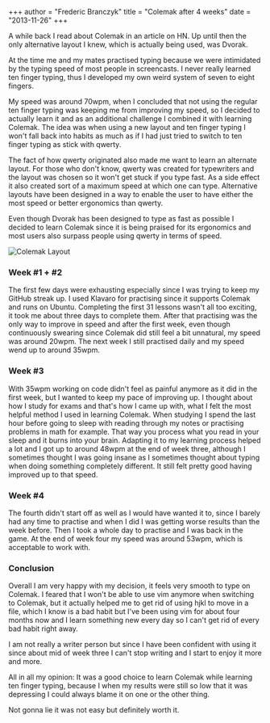 +++
author = "Frederic Branczyk"
title = "Colemak after 4 weeks"
date = "2013-11-26"
+++

A while back I read about Colemak in an article on HN. Up until then the only
alternative layout I knew, which is actually being used, was Dvorak.

At the time me and my mates practised typing because we were intimidated by
the typing speed of most people in screencasts. I never really learned ten
finger typing, thus I developed my own weird system of seven to eight fingers.

My speed was around 70wpm, when I concluded that not using the regular ten 
finger typing was keeping me from improving my speed, so I decided to actually
learn it and as an additional challenge I combined it with learning Colemak.
The idea was when using a new layout and ten finger typing I won't fall back
into habits as much as if I had just tried to switch to ten finger typing as
stick with qwerty.

The fact of how qwerty originated also made me want to learn an alternate
layout. For those who don't know, qwerty was created for typewriters and the
layout was chosen so it won't get stuck if you type fast. As a side effect it
also created sort of a maximum speed at which one can type. Alternative layouts
have been designed in a way to enable the user to have either the most speed
or better ergonomics than qwerty.

Even though Dvorak has been designed to type as fast as possible I decided to
learn Colemak since it is being praised for its ergonomics and most users
also surpass people using qwerty in terms of speed.

![Colemak Layout](/images/Colemak-layout.png)

### Week #1 + #2

The first few days were exhausting especially since I was trying to keep my
GitHub streak up. I used Klavaro for practising since it supports Colemak and
runs on Ubuntu. Completing the first 31 lessons wasn't all too exciting, it 
took me about three days to complete them. After that practising was the only
way to improve in speed and after the first week, even though continuously 
swearing since Colemak did still feel a bit unnatural, my speed was around 
20wpm. The next week I still practised daily and my speed wend up to around
35wpm.

### Week #3

With 35wpm working on code didn't feel as painful anymore as it did in the
first week, but I wanted to keep my pace of improving up. I thought about how
I study for exams and that's how I came up with, what I felt the most helpful
method I used in learning Colemak. When studying I spend the last hour before
going to sleep with reading through my notes or practising problems in math for
example. That way you process what you read in your sleep and it burns into
your brain. Adapting it to my learning process helped a lot and I got up to
around 48wpm at the end of week three, although I sometimes thought I was going
insane as I sometimes thought about typing when doing something completely
different. It still felt pretty good having improved up to that speed.

### Week #4

The fourth didn't start off as well as I would have wanted it to, since I
barely had any time to practise and when I did I was getting worse results than
the week before. Then I took a whole day to practise and I was back in the
game. At the end of week four my speed was around 53wpm, which is acceptable
to work with.

### Conclusion

Overall I am very happy with my decision, it feels very smooth to type on
Colemak. I feared that I won't be able to use vim anymore when switching to
Colemak, but it actually helped me to get rid of using hjkl to move in a file,
which I know is a bad habit but I've been using vim for about four months now
and I learn something new every day so I can't get rid of every bad habit right
away.

I am not really a writer person but since I have been confident with using it
since about mid of week three I can't stop writing and I start to enjoy it more
and more.

All in all my opinion: It was a good choice to learn Colemak while learning ten
finger typing, because I when my results were still so low that it was
depressing I could always blame it on one or the other thing.

Not gonna lie it was not easy but definitely worth it.
